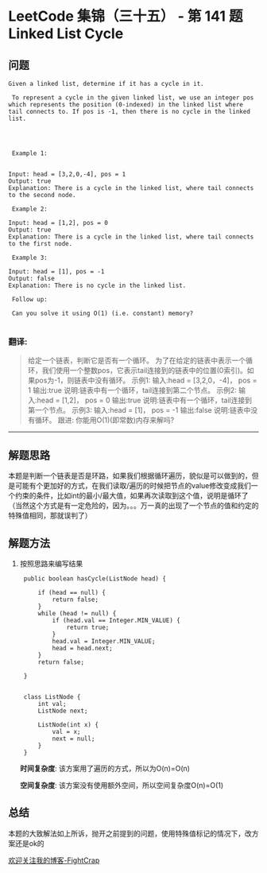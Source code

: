 # LeetCode 集锦（三十五） - 第 141 题 Linked List Cycle

## 问题

```
Given a linked list, determine if it has a cycle in it. 

 To represent a cycle in the given linked list, we use an integer pos which represents the position (0-indexed) in the linked list where tail connects to. If pos is -1, then there is no cycle in the linked list. 




 Example 1: 


Input: head = [3,2,0,-4], pos = 1
Output: true
Explanation: There is a cycle in the linked list, where tail connects to the second node.

 Example 2: 

Input: head = [1,2], pos = 0
Output: true
Explanation: There is a cycle in the linked list, where tail connects to the first node.

 Example 3: 

Input: head = [1], pos = -1
Output: false
Explanation: There is no cycle in the linked list.

 Follow up: 

 Can you solve it using O(1) (i.e. constant) memory? 


```

### 翻译:
> 给定一个链表，判断它是否有一个循环。
> 为了在给定的链表中表示一个循环，我们使用一个整数pos，它表示tail连接到的链表中的位置(0索引)。如果pos为-1，则链表中没有循环。
> 示例1:
> 输入:head = [3,2,0，-4]， pos = 1
> 输出:true
> 说明:链表中有一个循环，tail连接到第二个节点。
> 示例2:
> 输入:head = [1,2]， pos = 0
> 输出:true
> 说明:链表中有一个循环，tail连接到第一个节点。
> 示例3:
> 输入:head = [1]， pos = -1
> 输出:false
> 说明:链表中没有循环。
> 跟进:
> 你能用O(1)(即常数)内存来解吗?

---

## 解题思路

本题是判断一个链表是否是环路，如果我们根据循环遍历，貌似是可以做到的，但是可能有个更加好的方式，在我们读取/遍历的时候把节点的value修改变成我们一个约束的条件，比如int的最小/最大值，如果再次读取到这个值，说明是循环了（当然这个方式是有一定危险的，因为。。。万一真的出现了一个节点的值和约定的特殊值相同，那就误判了）　

## 解题方法

1. 按照思路来编写结果

   ```
    public boolean hasCycle(ListNode head) {

        if (head == null) {
            return false;
        }
        while (head != null) {
            if (head.val == Integer.MIN_VALUE) {
                return true;
            }
            head.val = Integer.MIN_VALUE;
            head = head.next;
        }
        return false;

    }


    class ListNode {
        int val;
        ListNode next;

        ListNode(int x) {
            val = x;
            next = null;
        }
    }
   ```

   **时间复杂度**:
   该方案用了遍历的方式，所以为O(n)=O(n)

   **空间复杂度**:
   该方案没有使用额外空间，所以空间复杂度O(n)=O(1)


## 总结

本题的大致解法如上所诉，抛开之前提到的问题，使用特殊值标记的情况下，改方案还是ok的

[欢迎关注我的博客-FightCrap](https://fightcrap.github.io/)
